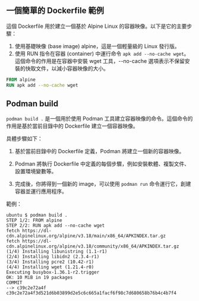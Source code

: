 ## 一個簡單的 Dockerfile 範例

這個 Dockerfile 用於建立一個基於 Alpine Linux 的容器映像。以下是它的主要步驟：

1. 使用基礎映像 (base image) alpine，這是一個輕量級的 Linux 發行版。
2. 使用 RUN 指令在容器 (container) 中運行命令 `apk add --no-cache wget`。這個命令的作用是在容器中安裝 wget 工具，--no-cache 選項表示不保留安裝的快取文件，以減小容器映像的大小。

```Dockerfile
FROM alpine
RUN apk add --no-cache wget
```

## Podman build

`podman build .` 是一個用於使用 Podman 工具建立容器映像的命令。這個命令的作用是基於當前目錄中的 Dockerfile 建立一個容器映像。

具體步驟如下：

1. 基於當前目錄中的 Dockerfile 定義，Podman 將建立一個新的容器映像。

2. Podman 將執行 Dockerfile 中定義的每個步驟，例如安裝軟體、複製文件、設置環境變數等。

3. 完成後，你將得到一個新的 image，可以使用 `podman run` 命令運行它，創建容器並運行應用程序。

範例：

```Shell
ubuntu $ podman build .
STEP 1/2: FROM alpine
STEP 2/2: RUN apk add --no-cache wget
fetch https://dl-cdn.alpinelinux.org/alpine/v3.18/main/x86_64/APKINDEX.tar.gz
fetch https://dl-cdn.alpinelinux.org/alpine/v3.18/community/x86_64/APKINDEX.tar.gz
(1/4) Installing libunistring (1.1-r1)
(2/4) Installing libidn2 (2.3.4-r1)
(3/4) Installing pcre2 (10.42-r1)
(4/4) Installing wget (1.21.4-r0)
Executing busybox-1.36.1-r2.trigger
OK: 10 MiB in 19 packages
COMMIT
--> c39c2e72a4f
c39c2e72a4f3d521d6b03899d2e5c6c665a1facf6f98c7d680658b76b4c4b7f4
```
